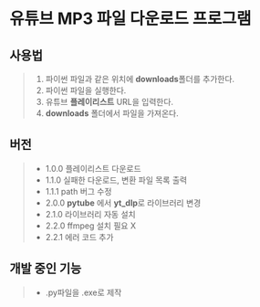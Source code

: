 # 유튜브 MP3 파일 다운로드 프로그램


## 사용법
> 1. 파이썬 파일과 같은 위치에 **downloads**폴더를 추가한다.
> 3. 파이썬 파일을 실행한다.
> 4. 유튜브 **플레이리스트** URL을 입력한다.
> 5. **downloads** 폴더에서 파일을 가져온다.



## 버전
> - 1.0.0 플레이리스트 다운로드
> - 1.1.0 실패한 다운로드, 변환 파일 목록 출력
> - 1.1.1 path 버그 수정
> - 2.0.0 **pytube** 에서 **yt_dlp**로 라이브러리 변경
> - 2.1.0 라이브러리 자동 설치
> - 2.2.0 ffmpeg 설치 필요 X
> - 2.2.1 에러 코드 추가



## 개발 중인 기능
> - .py파일을 .exe로 제작
